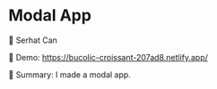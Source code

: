 # Modal App

🔵 Serhat Can

🔵 Demo: https://bucolic-croissant-207ad8.netlify.app/

🔵 Summary: I made a modal app.
